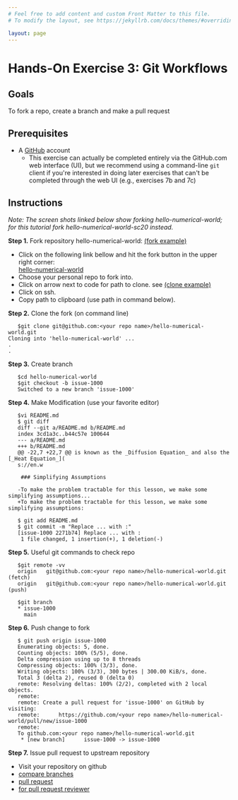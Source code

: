 ```yaml
---
# Feel free to add content and custom Front Matter to this file.
# To modify the layout, see https://jekyllrb.com/docs/themes/#overriding-theme-defaults

layout: page
---
```

# Hands-On Exercise 3: Git Workflows 

## Goals
To fork a repo, create a branch and make a pull request

## Prerequisites
* A [GitHub](https://github.com) account
   - This exercise can actually be completed entirely via the GitHub.com web interface (UI), but we recommend using a command-line `git` client if you're interested in doing later exercises that can't be completed through the web UI (e.g., exercises 7b and 7c)

## Instructions 
*Note: The screen shots linked below show forking hello-numerical-world; for this tutorial fork hello-numerical-world-sc20 instead.*

**Step 1.** Fork repository hello-numerical-world: [(fork example)](images/03-git-fork.png)  
  - Click on the following link bellow and hit the fork button in the upper right corner:  
[hello-numerical-world](https://github.com/bssw-tutorial/hello-numerical-world)
  - Choose your personal repo to fork into.  
  - Click on arrow next to code for path to clone. see [(clone example)](images/03-git-clone.png)  
  - Click on ssh.  
  - Copy path to clipboard (use path in command below).  

**Step 2.** Clone the fork (on command line)  

```
   $git clone git@github.com:<your repo name>/hello-numerical-world.git 
Cloning into 'hello-numerical-world' ...
.
.
```

**Step 3.** Create branch  

```
   $cd hello-numerical-world
   $git checkout -b issue-1000
   Switched to a new branch 'issue-1000'
```

**Step 4.** Make Modification (use your favorite editor)  

```
   $vi README.md
   $ git diff
   diff --git a/README.md b/README.md
   index 3cd1a3c..b44c57e 100644
   --- a/README.md
   +++ b/README.md
   @@ -22,7 +22,7 @@ is known as the _Diffusion Equation_ and also the [_Heat Equation_](
   s://en.w
    
    ### Simplifying Assumptions
    
   -To make the problem tractable for this lesson, we make some simplifying assumptions...
   +To make the problem tractable for this lesson, we make some simplifying assumptions:
```

```
   $ git add README.md 
   $ git commit -m "Replace ... with :"
   [issue-1000 2271b74] Replace ... with :
    1 file changed, 1 insertion(+), 1 deletion(-)
```

**Step 5.** Useful git commands to check repo

```
   $git remote -vv
   origin	git@github.com:<your repo name>/hello-numerical-world.git (fetch)
   origin	git@github.com:<your repo name>/hello-numerical-world.git (push)

   $git branch
   * issue-1000
     main
```

**Step 6.** Push change to fork

```
   $ git push origin issue-1000
   Enumerating objects: 5, done.
   Counting objects: 100% (5/5), done.
   Delta compression using up to 8 threads
   Compressing objects: 100% (3/3), done.
   Writing objects: 100% (3/3), 300 bytes | 300.00 KiB/s, done.
   Total 3 (delta 2), reused 0 (delta 0)
   remote: Resolving deltas: 100% (2/2), completed with 2 local objects.
   remote: 
   remote: Create a pull request for 'issue-1000' on GitHub by visiting:
   remote:      https://github.com/<your repo name>/hello-numerical-world/pull/new/issue-1000
   remote: 
   To github.com:<your repo name>/hello-numerical-world.git
    * [new branch]      issue-1000 -> issue-1000
```

**Step 7.** Issue pull request to upstream repository 
   - Visit your repository on github  
   - [compare branches](images/03-git-br-compare.png)  
   - [pull request](images/03-git-pr.png)  
   - [for pull request reviewer](images/03-git-pr-review.png)  
